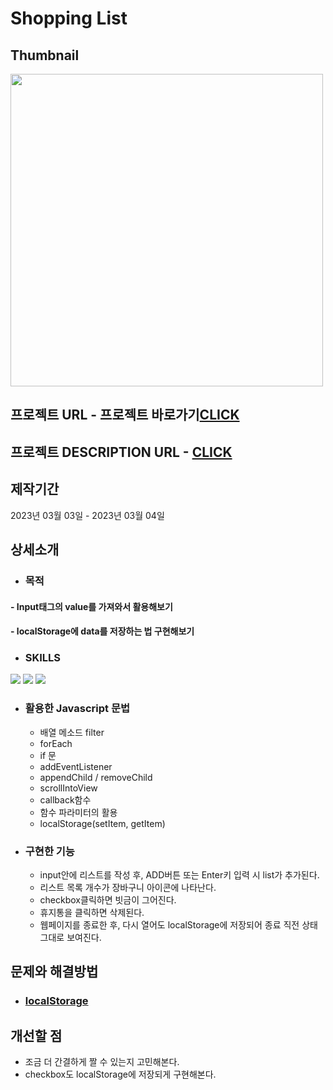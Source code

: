 # Shopping List

## Thumbnail
<img src="https://github.com/JuhyunjaceLee/Javascript-Projects/assets/94448281/2bb43abe-f20c-44f4-90fe-3737edf7e073" width="500" />

## 프로젝트 URL - 프로젝트 바로가기<a href="https://to-buy-lists.netlify.app">CLICK</a>

## 프로젝트 DESCRIPTION URL - <a href="https://desert-edam-bea.notion.site/Shopping-List-498216a296dd4781a04a60c22574613a">CLICK</a>

## 제작기간
2023년 03월 03일 - 2023년 03월 04일

## 상세소개
* ### 목적
#### - Input태그의 value를 가져와서 활용해보기
#### - localStorage에 data를 저장하는 법 구현해보기
* ### SKILLS
<div>
  <img src="https://img.shields.io/badge/HTML5-E34F26?style=flat&logo=HTML5&logoColor=white" />
  <img src="https://img.shields.io/badge/CSS3-1572B6?style=flat&logo=CSS3&logoColor=white" />
  <img src="https://img.shields.io/badge/JAVASCRIPT-F7DF1E?style=flat&logo=JAVASCRIPT&logoColor=black" />
</div>

* ### 활용한 Javascript 문법
  - 배열 메소드 filter
  - forEach
  - if 문
  - addEventListener
  - appendChild / removeChild
  - scrollIntoView
  - callback함수
  - 함수 파라미터의 활용
  - localStorage(setItem, getItem)
  
* ### 구현한 기능
  - input안에 리스트를 작성 후, ADD버튼 또는 Enter키 입력 시 list가 추가된다.
  - 리스트 목록 개수가 장바구니 아이콘에 나타난다.
  - checkbox클릭하면 빗금이 그어진다.
  - 휴지통을 클릭하면 삭제된다.
  - 웹페이지를 종료한 후, 다시 열어도 localStorage에 저장되어 종료 직전 상태 그대로 보여진다.

## 문제와 해결방법
* ### <a href="https://desert-edam-bea.notion.site/localStorage-19e18d0b929647b4857f66b8e1000cfd?pvs=4">localStorage</a>

## 개선할 점
* 조금 더 간결하게 짤 수 있는지 고민해본다.
* checkbox도 localStorage에 저장되게 구현해본다.
